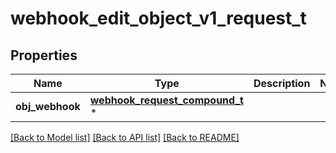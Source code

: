 # webhook_edit_object_v1_request_t

## Properties
Name | Type | Description | Notes
------------ | ------------- | ------------- | -------------
**obj_webhook** | [**webhook_request_compound_t**](webhook_request_compound.md) \* |  | 

[[Back to Model list]](../README.md#documentation-for-models) [[Back to API list]](../README.md#documentation-for-api-endpoints) [[Back to README]](../README.md)


